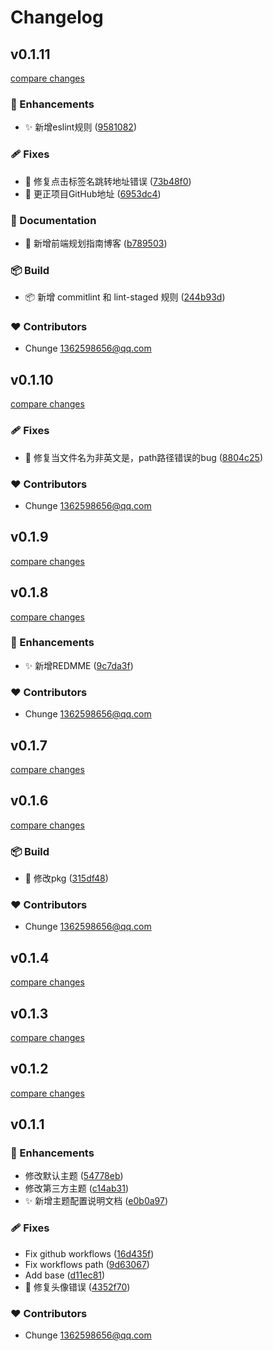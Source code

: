 # Changelog


## v0.1.11

[compare changes](https://github.com/chunge16/vitepress-blogs/compare/v0.1.10...v0.1.11)

### 🚀 Enhancements

- ✨  新增eslint规则 ([9581082](https://github.com/chunge16/vitepress-blogs/commit/9581082))

### 🩹 Fixes

- 🐛  修复点击标签名跳转地址错误 ([73b48f0](https://github.com/chunge16/vitepress-blogs/commit/73b48f0))
- 🐛  更正项目GitHub地址 ([6953dc4](https://github.com/chunge16/vitepress-blogs/commit/6953dc4))

### 📖 Documentation

- 📝  新增前端规划指南博客 ([b789503](https://github.com/chunge16/vitepress-blogs/commit/b789503))

### 📦 Build

- 📦️  新增 commitlint 和 lint-staged 规则 ([244b93d](https://github.com/chunge16/vitepress-blogs/commit/244b93d))

### ❤️  Contributors

- Chunge <1362598656@qq.com>

## v0.1.10

[compare changes](https://github.com/chunge16/vitepress-blogs/compare/v0.1.9...v0.1.10)

### 🩹 Fixes

- 🐛  修复当文件名为非英文是，path路径错误的bug ([8804c25](https://github.com/chunge16/vitepress-blogs/commit/8804c25))

### ❤️  Contributors

- Chunge <1362598656@qq.com>

## v0.1.9

[compare changes](https://github.com/chunge16/vitepress-blogs/compare/v0.1.8...v0.1.9)

## v0.1.8

[compare changes](https://github.com/chunge16/vitepress-blogs/compare/v0.1.7...v0.1.8)

### 🚀 Enhancements

- ✨  新增REDMME ([9c7da3f](https://github.com/chunge16/vitepress-blogs/commit/9c7da3f))

### ❤️  Contributors

- Chunge <1362598656@qq.com>

## v0.1.7

[compare changes](https://github.com/chunge16/vitepress-blogs/compare/v0.1.6...v0.1.7)

## v0.1.6

[compare changes](https://github.com/chunge16/vitepress-blogs/compare/v0.1.4...v0.1.6)

### 📦 Build

- 🔧  修改pkg ([315df48](https://github.com/chunge16/vitepress-blogs/commit/315df48))

### ❤️  Contributors

- Chunge <1362598656@qq.com>

## v0.1.4

[compare changes](https://github.com/chunge16/vitepress-blogs/compare/v0.1.3...v0.1.4)

## v0.1.3

[compare changes](https://github.com/chunge16/vitepress-blogs/compare/v0.1.2...v0.1.3)

## v0.1.2

[compare changes](https://github.com/chunge16/vitepress-blogs/compare/v0.1.1...v0.1.2)

## v0.1.1


### 🚀 Enhancements

- 修改默认主题 ([54778eb](https://github.com/chunge16/vitepress-blogs/commit/54778eb))
- 修改第三方主题 ([c14ab31](https://github.com/chunge16/vitepress-blogs/commit/c14ab31))
- ✨  新增主题配置说明文档 ([e0b0a97](https://github.com/chunge16/vitepress-blogs/commit/e0b0a97))

### 🩹 Fixes

- Fix github workflows ([16d435f](https://github.com/chunge16/vitepress-blogs/commit/16d435f))
- Fix  workflows  path ([9d63067](https://github.com/chunge16/vitepress-blogs/commit/9d63067))
- Add base ([d11ec81](https://github.com/chunge16/vitepress-blogs/commit/d11ec81))
- 🐛  修复头像错误 ([4352f70](https://github.com/chunge16/vitepress-blogs/commit/4352f70))

### ❤️  Contributors

- Chunge <1362598656@qq.com>

